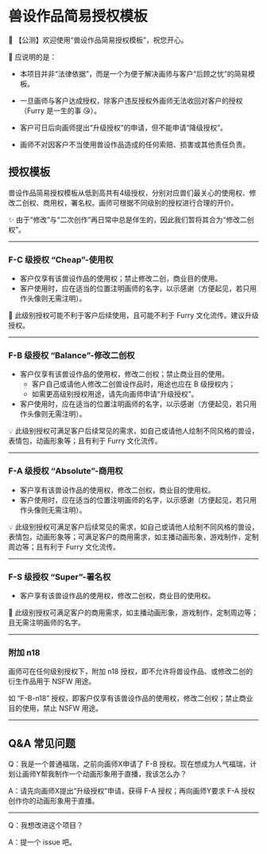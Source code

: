 # 兽设作品简易授权模板

💌 【公测】欢迎使用“兽设作品简易授权模板”，祝您开心。

🎉 应说明的是：

- 本项目并非“法律依据”，而是一个为便于解决画师与客户“后顾之忧”的简易模板。

- 一旦画师与客户达成授权，除客户违反授权外画师无法收回对客户的授权（Furry 是一生的事 😘）。
- 客户可日后向画师提出“升级授权”的申请，但不能申请“降级授权”。
- 画师不对因客户不当使用兽设作品造成的任何索赔、损害或其他责任负责。

## 授权模板

兽设作品简易授权模板从低到高共有4级授权，分别对应兽们最关心的使用权、修改二创权、商用权，署名权。画师可根据不同级别的授权进行合理的开价。

✨ 由于“修改”与“二次创作”再日常中总是伴生的，因此我们暂将其合为“修改二创权”。

------

### F-C 级授权 “Cheap”-使用权

- 客户仅享有该兽设作品的使用权；禁止修改二创，商业目的使用。
- 客户使用时，应在适当的位置注明画师的名字，以示感谢（方便起见，若只用作头像则无需注明）。

🚨 此级别授权可能不利于客户后续使用，且可能不利于 Furry 文化流传。建议升级授权。

------

### F-B 级授权 “Balance”-修改二创权

- 客户仅享有该兽设作品的使用权，修改二创权；禁止商业目的使用。
  - 客户自己或请他人修改二创兽设作品时，用途也应在 B 级授权内；
  - 如需更高级别授权用途，请先向画师申请“升级授权”。
- 客户使用时，应在适当的位置注明画师的名字，以示感谢（方便起见，若只用作头像则无需注明）。

💡 此级别授权可满足客户后续常见的需求，如自己或请他人绘制不同风格的兽设，表情包，动画形象等；且有利于 Furry 文化流传。

------

### F-A 级授权 “Absolute”-商用权

- 客户享有该兽设作品的使用权，修改二创权，商业目的使用权。
- 客户使用时，应在适当的位置注明画师的名字，以示感谢（方便起见，若只用作头像则无需注明）。

💡 此级别授权可满足客户后续常见的需求，如自己或请他人绘制不同风格的兽设，表情包，动画形象等；可满足客户的商用需求，如主播动画形象，游戏制作，定制周边等；且有利于 Furry 文化流传。

------

### F-S 级授权 “Super”-署名权

- 客户享有该兽设作品的使用权，修改二创权，商业目的使用权。

🚨 此级别授权可满足客户的商用需求，如主播动画形象，游戏制作，定制周边等；且无需注明画师的名字。

------

### 附加 n18

画师可在任何级别授权下，附加 n18 授权，即不允许将兽设作品、或修改二创的衍生作品用于 NSFW 用途。

如 “F-B-n18” 授权，即客户仅享有该兽设作品的使用权，修改二创权；禁止商业目的使用，禁止 NSFW 用途。

------

## Q&A 常见问题

Q：我是一个普通福瑞，之前向画师X申请了 F-B 授权。现在想成为人气福瑞，计划让画师Y帮我制作一个动画形象用于直播，我该怎么办？

A：请先向画师X提出“升级授权”申请，获得 F-A 授权；再向画师Y要求 F-A 授权创作你的动画形象用于直播。

------

Q：我想改进这个项目？

A：提一个 issue 吧。
